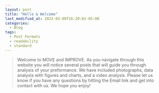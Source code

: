 ```yaml
---
layout: post
title: "Hello & Welcome"
last_modified_at: 2023-03-09T16:20:02-05:00
categories:
  - Blog
tags:
  - Post Formats
  - readability
  - standard
---
```


> Welcome to MOVE and IMPROVE. As you navigate through this website you will notice several posts that will guide you through analysis of your preformance. We have included photographs, data analysis with figures and charts, and a video analysis. Please let us know if you have any questions by hitting the Email link and get into contact with us. We hope you enjoy!


